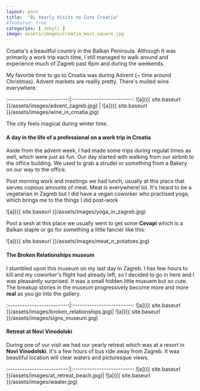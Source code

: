 ```yaml
---
layout: post
title:  "Bi Yearly Visits to Cute Croatia"
#featured: true
categories: [ Jekyll ]
image: assets/images/croatia_main_square.jpg
---
```

Croatia's a beauitful country in the Balkan Peninsula. Although It was primarily a work trip each time, I still managed to walk around and experience much of Zagreb past 6pm and during the weekends.

My favorite time to go to Croatia was during Advent (~ time around Christmas). Advent markets are reallly pretty. There's mulled wine everywhere.

:-------------------------:|:-------------------------:
![a]({{ site.baseurl }}/assets/images/advent_zagreb.jpg) | ![a]({{ site.baseurl }}/assets/images/wine_in_croatia.jpg)

The city feels magical during winter time.


#### A day in the life of a professional on a work trip in Croatia

Aside from the advent week, I had made some trips during regulat times as well, which were just as fun. Our day started with walking from our airbnb to the office building. We used to grab a strudel or something from a Bakery on our way to the office.

Post morning work and meetings we had lunch, usually at this place that serves copious amounts of meat. Meat is everywhere! lol. It's heard to be a vegetarian in Zagreb but I did have a vegan coworker who practised yoga, which brings me to the things I did post-work

![a]({{ site.baseurl }}/assets/images/yoga_in_zagreb.jpg)


Post a sesh at this place we usually went to get some **Cevapi** which is a Balkan staple or go for something a little fancier like this:

![a]({{ site.baseurl }}/assets/images/meat_n_potatoes.jpg)

#### The Broken Relationships museum

I stumbled upon this museum on my last day in Zagreb. I has few hours to kill and my coworker's flight had already left, so I decided to go in here and I was pleasantly surprised. It was a small hidden little musuem but so cute. The breakup stories in the museum progressively become more and more **real** as you go into the gallery.

:-------------------------:|:-------------------------:
![a]({{ site.baseurl }}/assets/images/broken_relationships.jpg)| ![a]({{ site.baseurl }}/assets/images/signs_museum.jpg)


#### Retreat at Novi Vinodolski





During one of our visit we had our yearly retreat which was at a resort in **Novi Vinodolski**. It's a few hours of bus ride away from Zagreb. It waa beautiful location will clear waters and picturesque views.


:-------------------------:|:-------------------------:
![a]({{ site.baseurl }}/assets/images/at_retreat_beach.jpg)| ![a]({{ site.baseurl }}/assets/images/waater.jpg)

